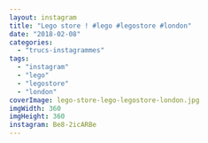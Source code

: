 ```yaml
---
layout: instagram
title: "Lego store ! #lego #legostore #london"
date: "2018-02-08"
categories: 
  - "trucs-instagrammes"
tags: 
  - "instagram"
  - "lego"
  - "legostore"
  - "london"
coverImage: lego-store-lego-legostore-london.jpg
imgWidth: 360
imgHeight: 360
instagram: Be8-2icARBe
---
```

